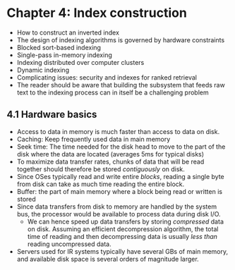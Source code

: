 # Chapter 4: Index construction

- How to construct an inverted index
- The design of indexing algorithms is governed by hardware constraints
- Blocked sort-based indexing
- Single-pass in-memory indexing
- Indexing distributed over computer clusters
- Dynamic indexing
- Complicating issues: security and indexes for ranked retrieval
- The reader should be aware that building the subsystem that feeds raw text to the indexing process can in itself be a challenging problem

## 4.1 Hardware basics

- Access to data in memory is much faster than access to data on disk.
- Caching: Keep frequently used data in main memory
- Seek time: The time needed for the disk head to move to the part of the disk where the data are located (averages 5ms for typical disks)
- To maximize data transfer rates, chunks of data that will be read together should therefore be stored *contiguously* on disk.
- Since OSes typically read and write entire *blocks*, reading a single byte from disk can take as much time reading the entire block.
- Buffer: the part of main memory where a block being read or written is stored
- Since data transfers from disk to memory are handled by the system bus, the processor would be available to process data during disk I/O.
    - We can hence speed up data transfers by storing *compressed* data on disk. Assuming an efficient decompression algorithm, the total time of reading and then decompressing data is usually *less than* reading uncompressed data.
- Servers used for IR systems typically have several GBs of main memory, and available disk space is several orders of magnitude larger.

